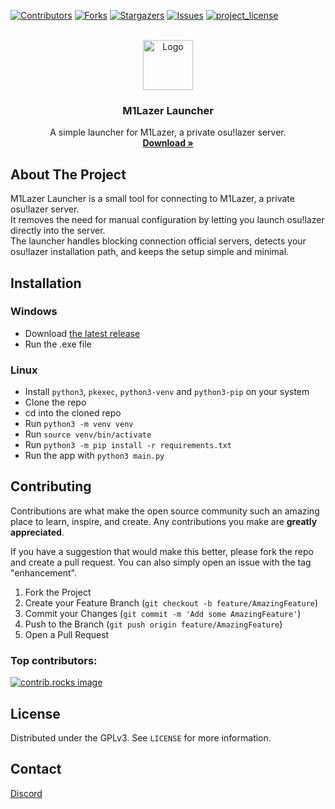 

[![Contributors][contributors-shield]][contributors-url]
[![Forks][forks-shield]][forks-url]
[![Stargazers][stars-shield]][stars-url]
[![Issues][issues-shield]][issues-url]
[![project_license][license-shield]][license-url]



<!-- PROJECT LOGO -->
<br />
<div align="center">
  <a href="https://github.com/M1PPosu/m1lazer-launcher">
    <img src="https://assets.m1pposu.dev/lazer/logo.png" alt="Logo" width="80" height="80">
  </a>

<h3 align="center">M1Lazer Launcher</h3>

  <p align="center">
    A simple launcher for M1Lazer, a private osu!lazer server.
    <br />
    <a href="https://github.com/M1PPosu/m1lazer-launcher/releases/latest/download/m1lazer.exe"><strong>Download »</strong></a>
    <br />

</div>

<!-- ABOUT THE PROJECT -->
## About The Project

M1Lazer Launcher is a small tool for connecting to M1Lazer, a private osu!lazer server.  
It removes the need for manual configuration by letting you launch osu!lazer directly into the server.  
The launcher handles blocking connection official servers, detects your osu!lazer installation path, and keeps the setup simple and minimal.



<!-- USAGE EXAMPLES -->
## Installation

### Windows
- Download [the latest release](https://github.com/M1PPosu/m1lazer-launcher/releases/latest/download/m1lazer.exe)
- Run the .exe file

### Linux
- Install `python3`, `pkexec`, `python3-venv` and `python3-pip` on your system
- Clone the repo
- cd into the cloned repo
- Run `python3 -m venv venv`
- Run `source venv/bin/activate`
- Run `python3 -m pip install -r requirements.txt`
- Run the app with `python3 main.py`


<!-- CONTRIBUTING -->
## Contributing

Contributions are what make the open source community such an amazing place to learn, inspire, and create. Any contributions you make are **greatly appreciated**.

If you have a suggestion that would make this better, please fork the repo and create a pull request. You can also simply open an issue with the tag "enhancement".

1. Fork the Project
2. Create your Feature Branch (`git checkout -b feature/AmazingFeature`)
3. Commit your Changes (`git commit -m 'Add some AmazingFeature'`)
4. Push to the Branch (`git push origin feature/AmazingFeature`)
5. Open a Pull Request

### Top contributors:

<a href="https://github.com/M1PPosu/m1lazer-launcher/graphs/contributors">
  <img src="https://contrib.rocks/image?repo=M1PPosu/m1lazer-launcher" alt="contrib.rocks image" />
</a>



<!-- LICENSE -->
## License

Distributed under the GPLv3. See `LICENSE` for more information.



<!-- CONTACT -->
## Contact

[Discord](https://dsc.gg/m1ppand4ayo)



[contributors-shield]: https://img.shields.io/github/contributors/M1PPosu/m1lazer-launcher.svg?style=for-the-badge
[contributors-url]: https://github.com/M1PPosu/m1lazer-launcher/graphs/contributors
[forks-shield]: https://img.shields.io/github/forks/M1PPosu/m1lazer-launcher.svg?style=for-the-badge
[forks-url]: https://github.com/M1PPosu/m1lazer-launcher/network/members
[stars-shield]: https://img.shields.io/github/stars/M1PPosu/m1lazer-launcher.svg?style=for-the-badge
[stars-url]: https://github.com/M1PPosu/m1lazer-launcher/stargazers
[issues-shield]: https://img.shields.io/github/issues/M1PPosu/m1lazer-launcher.svg?style=for-the-badge
[issues-url]: https://github.com/M1PPosu/m1lazer-launcher/issues
[license-shield]: https://img.shields.io/github/license/M1PPosu/m1lazer-launcher.svg?style=for-the-badge
[license-url]: https://github.com/M1PPosu/m1lazer-launcher/blob/master/LICENSE.txt
[linkedin-shield]: https://img.shields.io/badge/-LinkedIn-black.svg?style=for-the-badge&logo=linkedin&colorB=555
[linkedin-url]: https://linkedin.com/in/linkedin_username
[product-screenshot]: https://assets.m1pposu.dev/lazer/screenshot.png
[Next.js]: https://img.shields.io/badge/next.js-000000?style=for-the-badge&logo=nextdotjs&logoColor=white
[Next-url]: https://nextjs.org/
[React.js]: https://img.shields.io/badge/React-20232A?style=for-the-badge&logo=react&logoColor=61DAFB
[React-url]: https://reactjs.org/
[Vue.js]: https://img.shields.io/badge/Vue.js-35495E?style=for-the-badge&logo=vuedotjs&logoColor=4FC08D
[Vue-url]: https://vuejs.org/
[Angular.io]: https://img.shields.io/badge/Angular-DD0031?style=for-the-badge&logo=angular&logoColor=white
[Angular-url]: https://angular.io/
[Svelte.dev]: https://img.shields.io/badge/Svelte-4A4A55?style=for-the-badge&logo=svelte&logoColor=FF3E00
[Svelte-url]: https://svelte.dev/
[Laravel.com]: https://img.shields.io/badge/Laravel-FF2D20?style=for-the-badge&logo=laravel&logoColor=white
[Laravel-url]: https://laravel.com
[Bootstrap.com]: https://img.shields.io/badge/Bootstrap-563D7C?style=for-the-badge&logo=bootstrap&logoColor=white
[Bootstrap-url]: https://getbootstrap.com
[JQuery.com]: https://img.shields.io/badge/jQuery-0769AD?style=for-the-badge&logo=jquery&logoColor=white
[JQuery-url]: https://jquery.com 
